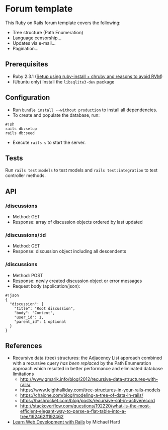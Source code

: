 # Forum template

This Ruby on Rails forum template covers the following:

* Tree structure (Path Enumeration)
* Language censorship...
* Updates via e-mail...
* Pagination...

## Prerequisites

* Ruby 2.3.1 ([Setup using ruby-install + chruby and reasons to avoid RVM](http://ryanbigg.com/2014/10/ubuntu-ruby-ruby-install-chruby-and-you/))
* (Ubuntu only) Install the `libsqlite3-dev` package

## Configuration

* Run `bundle install --without production` to install all dependencies.
* To create and populate the database, run:

```
#!sh
rails db:setup
rails db:seed
```

* Execute `rails s` to start the server.

## Tests

Run `rails test:models` to test models and `rails test:integration` to test controller methods.

## API

### /discussions

* Method: GET
* Response: array of discussion objects ordered by last updated

### /discussions/:id

* Method: GET
* Response: discussion object including all descendents

### /discussions

* Method: POST
* Response: newly created discussion object or error messages
* Request body (application/json):
```
#!json
{
  "discussion": {
    "title": "Root discussion",
    "body": "Content",
    "user_id": 1,
    "parent_id": 1 optional
  }
}
```

## References

* Recursive data (tree) structures: the Adjacency List approach combined with a recursive query *has been replaced* by the Path Enumeration approach which resulted in better performance and eliminated database limitations
    * http://www.gmarik.info/blog/2012/recursive-data-structures-with-rails/
    * https://www.leighhalliday.com/tree-structures-in-your-rails-models
    * https://chaione.com/blog/modeling-a-tree-of-data-in-rails/
    * https://hashrocket.com/blog/posts/recursive-sql-in-activerecord
    * http://stackoverflow.com/questions/192220/what-is-the-most-efficient-elegant-way-to-parse-a-flat-table-into-a-tree/192462#192462
* [Learn Web Development with Rails](https://www.railstutorial.org/book/) by Michael Hartl
